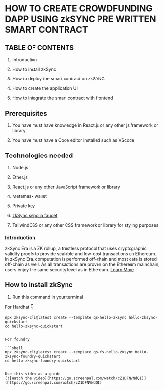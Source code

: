 # HOW TO CREATE CROWDFUNDING DAPP USING zkSYNC PRE WRITTEN SMART CONTRACT

## TABLE OF CONTENTS

1. Introduction

2. How to install zkSync

3. How to deploy the smart contract on zkSYNC

4. How to create the application UI

5. How to integrate the smart contract with frontend

## Prerequisites

1. You have must have knowledge in React.js or any other js framework or library

2. You have must have a Code editor installed such as VScode

## Technologies needed

1. Node.js

2. Ether.js

3. React.js or any other JavaScript framework or library

4. Metamask wallet

5. Private key

6. [zkSync sepolia faucet](https://docs.zksync.io/build/zksync-101#fund-your-wallet)

7. TailwindCSS or any other CSS framework or library for styling purposes

### Introduction

zkSync Era is a ZK rollup, a trustless protocol that uses cryptographic validity proofs to provide scalable and low-cost transactions on Ethereum. In zkSync Era, computation is performed off-chain and most data is stored off-chain as well. As all transactions are proven on the Ethereum mainchain, users enjoy the same security level as in Ethereum. [Learn More](https://ileolami.hashnode.dev/deep-dive-into-zksync-protocol#heading-an-overview-of-zksync)

## How to install zkSync

1. Run this command in your terminal

For Hardhat 👇

```shell
npx zksync-cli@latest create --template qs-hello-zksync hello-zksync-quickstart
cd hello-zksync-quickstart


For foundry

```shell
npx zksync-cli@latest create --template qs-fs-hello-zksync hello-zksync-foundry-quickstart
cd hello-zksync-foundry-quickstart


Use this video as a guide 
[![Watch the video](https://go.screenpal.com/watch/cZ1DFNVNdQI)](https://go.screenpal.com/watch/cZ1DFNVNdQI)
